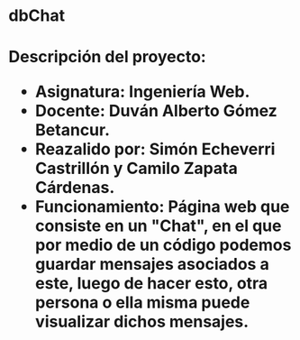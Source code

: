 <h1>
  dbChat
<h1/>
  
<p>Descripción del proyecto:
  <ul>
    <li/>Asignatura: Ingeniería Web.
    <li/>Docente: Duván Alberto Gómez Betancur.
    <li/>Reazalido por: Simón Echeverri Castrillón y Camilo Zapata Cárdenas.
    <li/>Funcionamiento: Página web que consiste en un "Chat", en el que por medio de un código podemos guardar mensajes asociados a este,
    luego de hacer esto, otra persona o ella misma puede visualizar dichos mensajes.
  <ul/>
<p/>

